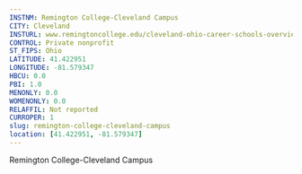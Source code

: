 ```yaml
---
INSTNM: Remington College-Cleveland Campus
CITY: Cleveland
INSTURL: www.remingtoncollege.edu/cleveland-ohio-career-schools-overview
CONTROL: Private nonprofit
ST_FIPS: Ohio
LATITUDE: 41.422951
LONGITUDE: -81.579347
HBCU: 0.0
PBI: 1.0
MENONLY: 0.0
WOMENONLY: 0.0
RELAFFIL: Not reported
CURROPER: 1
slug: remington-college-cleveland-campus
location: [41.422951, -81.579347]
---
```

Remington College-Cleveland Campus